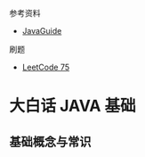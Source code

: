 
参考资料
- [JavaGuide](https://javaguide.cn/)

刷题
- [LeetCode 75](https://leetcode.cn/studyplan/leetcode-75/)

# 大白话 JAVA 基础

## 基础概念与常识






